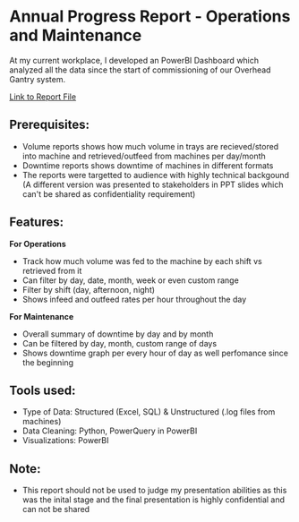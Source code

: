 # Annual Progress Report - Operations and Maintenance
At my current workplace, I developed an PowerBI Dashboard which analyzed all the data since the start of commissioning of our Overhead Gantry system. 

[Link to Report File](https://github.com/Vishal3698/Operations_Report/blob/9bea3f18877639e734f60ad4a3ccbebe1f025eb0/2022-23%20Volume%20Summary.pdf)

## Prerequisites:
- Volume reports shows how much volume in trays are recieved/stored into machine and retrieved/outfeed from machines per day/month
- Downtime reports shows downtime of machines in different formats
- The reports were targetted to audience with highly technical backgound (A different version was presented to stakeholders in PPT slides which can't be shared as confidentiality requirement)

## Features:
**For Operations**
- Track how much volume was fed to the machine by each shift vs retrieved from it
- Can filter by day, date, month, week or even custom range
- Filter by shift (day, afternoon, night)
- Shows infeed and outfeed rates per hour throughout the day

**For Maintenance**
- Overall summary of downtime by day and by month
- Can be filtered by day, month, custom range of days
- Shows downtime graph per every hour of day as well perfomance since the beginning 


## Tools used:
- Type of Data: Structured (Excel, SQL) & Unstructured (.log files from machines)
- Data Cleaning: Python, PowerQuery in PowerBI
- Visualizations: PowerBI


## Note:
- This report should not be used to judge my presentation abilities as this was the inital stage and the final presentation is highly confidential and can not be shared
